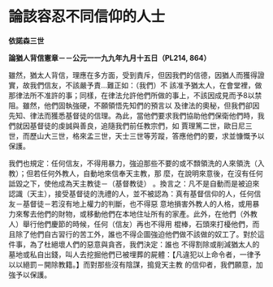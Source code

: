 # 論該容忍不同信仰的人士


**依諾森三世**

**論猶人背信憲章－－公元一一九九年九月十五日（PL214, 864）**





雖然，猶太人背信，理應在多方面，受到責斥，但因我們的信德，因猶人而獲得證實，故我們信友，不該嚴予責…難正如：（我們）不
該准予猶太人，在會堂裡，做那律法所不准許的事；同樣，在律法允許他們所做的事上，不該因成見而予8以禁阻。雖然，他們固執強硬，不願領悟先知們的預言以
及律法的奧秘，但我們卻因先知、律法而獲悉基督徒的信理。為此，當他們要求我們協助他們保衛他們時，我們就因基督徒的虔誠與善良，追隨我們前任教宗們，如
賈理篤二世，歐日尼三世，而歷山大三世，格來孟三世，天士三世等芳蹤，答應他們的要，求並慷慨予以保護。

我們也規定：任何信友，不得用暴力，強迫那些不要的或不顠領洗的人來領洗（入教）；但若任何外教人，自動地來信奉天主教，那
麼，在說明來意後，在沒有任何詆毀之下，使他成為天主教徒－（基督教徒） 
。換言之：凡不是自動而是被迫來認識（天主），接受基督徒的洗禮的人，並不被認為：真有基督信仰的人，任何信友－基督徒－若沒有地上權力的判斷，也不得惡
意地損害外教人的人格，或用暴力來奪去他們的財物，或移動他們在本地住址所有的家產。此外，在他們（外教人）舉行他們慶節的時候，任何（信友）再也不得用
棍棒，石頭來打櫌他們，而且除了他們自古習行的苦工外，誰也不得企圖強迫他們做不該做的奴工了。對於這件事，為了杜絕壞人們的惡意與貪吝，我們決定：誰也
不得割除或削減猶太人的墓地或私自出錢，叫人去挖掘他們已被埋葬的屍體：【凡違犯以上命令者，一律予以以絕罰－開除教籍。】而對那些沒有陰謀，搗覓天主教
的信仰者，我們願意，加強予以保護。

